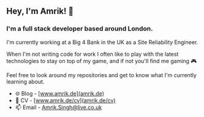 ## Hey, I'm Amrik! 👋

### I'm a full stack developer based around London.
I'm currently working at a Big 4 Bank in the UK as a Site Reliability Engineer.

When I'm not writing code for work I often like to play with the latest technologies to stay on top of my game, and if not you'll find me gaming 🎮

Feel free to look around my repositories and get to know what I'm currently learning about.

- 🌐 Blog - [www.amrik.de](amrik.de)
- 📄 CV - [www.amrik.de/cv](amrik.de/cv)
- 📫 Email - [Amrik.Singh@live.co.uk](amrik.singh@live.co.uk)

<!--
**AmrikSD/AmrikSD** is a ✨ _special_ ✨ repository because its `README.md` (this file) appears on your GitHub profile.

Here are some ideas to get you started:

- 🔭 I’m currently working on ...
- 🌱 I’m currently learning ...
- 👯 I’m looking to collaborate on ...
- 🤔 I’m looking for help with ...
- 💬 Ask me about ...
- 📫 How to reach me: ...
- 😄 Pronouns: ...
- ⚡ Fun fact: ...
-->
